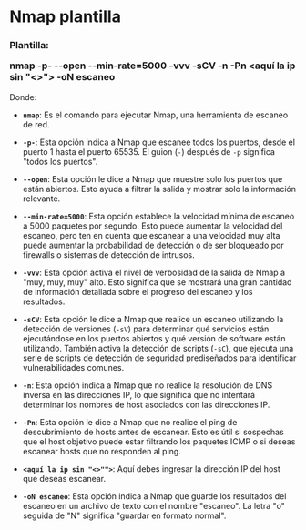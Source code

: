 <h1>Nmap plantilla</h1>
<h3>Plantilla:

nmap -p- --open --min-rate=5000 -vvv -sCV -n -Pn <aquí la ip sin "<>"> -oN escaneo</h3>

Donde:
- **`nmap`**: Es el comando para ejecutar Nmap, una herramienta de escaneo de red.
    
- **`-p-`**: Esta opción indica a Nmap que escanee todos los puertos, desde el puerto 1 hasta el puerto 65535. El guion (`-`) después de `-p` significa "todos los puertos".
    
- **`--open`**: Esta opción le dice a Nmap que muestre solo los puertos que están abiertos. Esto ayuda a filtrar la salida y mostrar solo la información relevante.
    
- **`--min-rate=5000`**: Esta opción establece la velocidad mínima de escaneo a 5000 paquetes por segundo. Esto puede aumentar la velocidad del escaneo, pero ten en cuenta que escanear a una velocidad muy alta puede aumentar la probabilidad de detección o de ser bloqueado por firewalls o sistemas de detección de intrusos.
    
- **`-vvv`**: Esta opción activa el nivel de verbosidad de la salida de Nmap a "muy, muy, muy" alto. Esto significa que se mostrará una gran cantidad de información detallada sobre el progreso del escaneo y los resultados.
    
- **`-sCV`**: Esta opción le dice a Nmap que realice un escaneo utilizando la detección de versiones (`-sV`) para determinar qué servicios están ejecutándose en los puertos abiertos y qué versión de software están utilizando. También activa la detección de scripts (`-sC`), que ejecuta una serie de scripts de detección de seguridad prediseñados para identificar vulnerabilidades comunes.
    
- **`-n`**: Esta opción indica a Nmap que no realice la resolución de DNS inversa en las direcciones IP, lo que significa que no intentará determinar los nombres de host asociados con las direcciones IP.
    
- **`-Pn`**: Esta opción le dice a Nmap que no realice el ping de descubrimiento de hosts antes de escanear. Esto es útil si sospechas que el host objetivo puede estar filtrando los paquetes ICMP o si deseas escanear hosts que no responden al ping.
    
- **`<aquí la ip sin "<>"">`**: Aquí debes ingresar la dirección IP del host que deseas escanear.
    
- **`-oN escaneo`**: Esta opción indica a Nmap que guarde los resultados del escaneo en un archivo de texto con el nombre "escaneo". La letra "o" seguida de "N" significa "guardar en formato normal".
